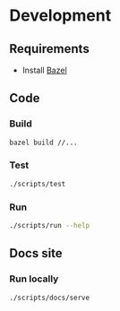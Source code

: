 # Development

## Requirements

- Install [Bazel](https://bazel.build)

## Code

### Build

```bash
bazel build //...
```

### Test

```bash
./scripts/test
```

### Run

```bash
./scripts/run --help
```

## Docs site

### Run locally

```bash
./scripts/docs/serve
```
